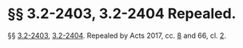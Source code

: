 # §§ 3.2-2403, 3.2-2404 Repealed.

<p>§§ <a href='http://law.lis.virginia.gov/vacode/3.2-2403/'>3.2-2403</a>, <a href='http://law.lis.virginia.gov/vacode/3.2-2404/'>3.2-2404</a>. Repealed by Acts 2017, cc. <a href='http://lis.virginia.gov/cgi-bin/legp604.exe?171+ful+CHAP0008'>8</a> and 66, cl. <a href='http://lis.virginia.gov/cgi-bin/legp604.exe?171+ful+CHAP0002'>2</a>.</p>